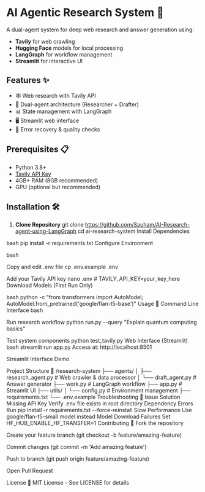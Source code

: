# AI Agentic Research System 🤖

A dual-agent system for deep web research and answer generation using:
- **Tavily** for web crawling
- **Hugging Face** models for local processing
- **LangGraph** for workflow management
- **Streamlit** for interactive UI

## Features ✨
- 🕸️ Web research with Tavily API
- 🤖 Dual-agent architecture (Researcher + Drafter)
- 📊 State management with LangGraph
- 🖥️ Streamlit web interface
- 🔄 Error recovery & quality checks

## Prerequisites 📋
- Python 3.8+
- [Tavily API Key](https://tavily.com/)
- 4GB+ RAM (8GB recommended)
- GPU (optional but recommended)

## Installation 🛠️

1. **Clone Repository**
git clone https://github.com/Sauham/AI-Research-agent-using-LangGraph cd ai-research-system Install Dependencies

bash pip install -r requirements.txt Configure Environment

bash

Copy and edit .env file
cp .env.example .env

Add your Tavily API key
nano .env # TAVILY_API_KEY=your_key_here Download Models (First Run Only)

bash python -c "from transformers import AutoModel; AutoModel.from_pretrained('google/flan-t5-base')" Usage 🚀 Command Line Interface bash

Run research workflow
python run.py --query "Explain quantum computing basics"

Test system components
python test_tavily.py Web Interface (Streamlit) bash streamlit run app.py Access at: http://localhost:8501

Streamlit Interface Demo

Project Structure 📂 /research-system ├── agents/ │ ├── research_agent.py # Web crawler & data processor │ └── draft_agent.py # Answer generator ├── work.py # LangGraph workflow ├── app.py # Streamlit UI ├── utils/ │ └── config.py # Environment management ├── requirements.txt └── .env.example Troubleshooting 🚨 Issue Solution Missing API Key Verify .env file exists in root directory Dependency Errors Run pip install -r requirements.txt --force-reinstall Slow Performance Use google/flan-t5-small model instead Model Download Failures Set HF_HUB_ENABLE_HF_TRANSFER=1 Contributing 🤝 Fork the repository

Create your feature branch (git checkout -b feature/amazing-feature)

Commit changes (git commit -m 'Add amazing feature')

Push to branch (git push origin feature/amazing-feature)

Open Pull Request

License 📄 MIT License - See LICENSE for details
